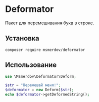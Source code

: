 # Deformator
Пакет для перемешивания букв в строке.

## Установка

```
composer require msmerdov/deformator
```

## Использование

```php
use \Msmerdov\Deformator\Deform;

$str = "Перемешай меня!";
$deformator = new Deform($str);
echo $deformator->getDeformedString();
```
